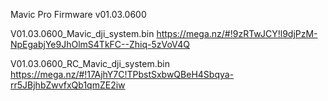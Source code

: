 Mavic Pro Firmware v01.03.0600

V01.03.0600_Mavic_dji_system.bin
https://mega.nz/#!9zRTwJCY!l9djPzM-NpEgabjYe9JhOlmS4TkFC--Zhiq-5zVoV4Q

V01.03.0600_RC_Mavic_dji_system.bin
https://mega.nz/#!17AjhY7C!TPbstSxbwQBeH4Sbqya-rr5JBjhbZwvfxQb1qmZE2iw
